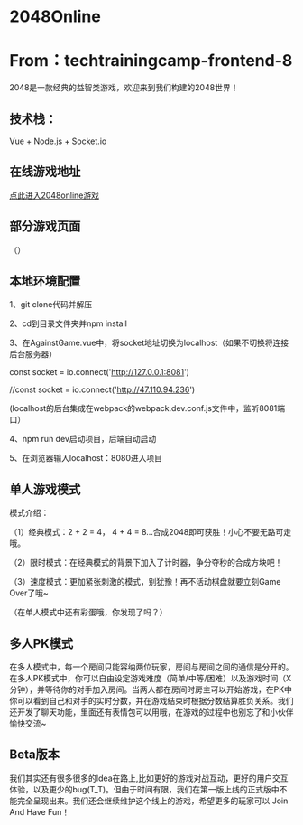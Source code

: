# 2048Online

# From：techtrainingcamp-frontend-8 

2048是一款经典的益智类游戏，欢迎来到我们构建的2048世界！

## 技术栈：

Vue + Node.js + Socket.io

## 在线游戏地址

[点此进入2048online游戏](47.110.94.236)

## 部分游戏页面

（）


## 本地环境配置

1、git clone代码并解压

2、cd到目录文件夹并npm install

3、在AgainstGame.vue中，将socket地址切换为localhost（如果不切换将连接后台服务器）

const socket = io.connect('http://127.0.0.1:8081')

//const socket = io.connect('http://47.110.94.236')


(localhost的后台集成在webpack的webpack.dev.conf.js文件中，监听8081端口）

4、npm run dev启动项目，后端自动启动

5、在浏览器输入localhost：8080进入项目

## 单人游戏模式

模式介绍：

（1）经典模式：2 + 2 = 4， 4 + 4 = 8...合成2048即可获胜！小心不要无路可走哦。

（2）限时模式：在经典模式的背景下加入了计时器，争分夺秒的合成方块吧！

（3）速度模式：更加紧张刺激的模式，别犹豫！再不活动棋盘就要立刻Game Over了哦~

（在单人模式中还有彩蛋哦，你发现了吗？）

## 多人PK模式

在多人模式中，每一个房间只能容纳两位玩家，房间与房间之间的通信是分开的。在多人PK模式中，你可以自由设定游戏难度（简单/中等/困难）以及游戏时间（X分钟），并等待你的对手加入房间。当两人都在房间时房主可以开始游戏，在PK中你可以看到自己和对手的实时分数，并在游戏结束时根据分数结算胜负关系。我们还开发了聊天功能，里面还有表情包可以用哦，在游戏的过程中也别忘了和小伙伴愉快交流~

## Beta版本

我们其实还有很多很多的Idea在路上,比如更好的游戏对战互动，更好的用户交互体验，以及更少的bug(T_T)。但由于时间有限，我们在第一版上线的正式版中不能完全呈现出来。我们还会继续维护这个线上的游戏，希望更多的玩家可以 Join And Have Fun！


